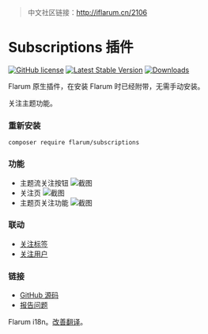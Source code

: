 > 中文社区链接：http://iflarum.cn/2106

# Subscriptions 插件

[![GitHub license](https://img.shields.io/github/license/flarum/subscriptions?color=blue)](https://github.com/flarum/subscriptions/blob/master/LICENSE) [![Latest Stable Version](https://img.shields.io/packagist/v/flarum/subscriptions.svg)](https://packagist.org/packages/flarum/subscriptions) [![Downloads](https://img.shields.io/packagist/dt/flarum/subscriptions.svg)](https://packagist.org/packages/flarum/subscriptions)

Flarum 原生插件，在安装 Flarum 时已经附带，无需手动安装。

关注主题功能。

### 重新安装

```
composer require flarum/subscriptions
```

### 功能

- 主题流关注按钮
![截图](https://s1.ax1x.com/2020/08/19/d16cwQ.png)
- 关注页
![截图](https://s1.ax1x.com/2020/08/19/d164S0.png)
- 主题页关注功能
![截图](https://s1.ax1x.com/2020/08/19/d167mF.png)

### 联动
- [关注标签](http://iflarum.cn/1339)
- [关注用户](http://iflarum.cn/1341)

### 链接

- [GitHub 源码](https://github.com/flarum/subscriptions)
- [报告问题](https://github.com/flarum/subscriptions/issues)

Flarum i18n。[改善翻译](https://github.com/Flarum-i18n/extension-release-posts-zh-cn/edit/master/flarum-subscriptions.md)。